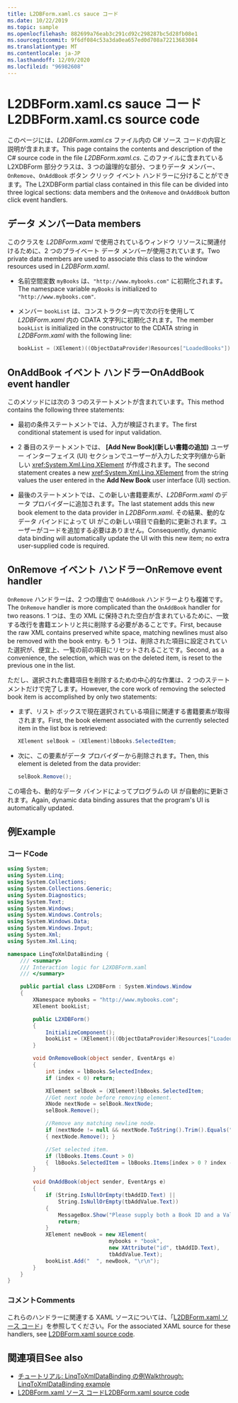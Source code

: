 ```yaml
---
title: L2DBForm.xaml.cs sauce コード
ms.date: 10/22/2019
ms.topic: sample
ms.openlocfilehash: 882699a76eab3c291cd92c298287bc5d28fb08e1
ms.sourcegitcommit: 9f6df084c53a3da0ea657ed0d708a72213683084
ms.translationtype: MT
ms.contentlocale: ja-JP
ms.lasthandoff: 12/09/2020
ms.locfileid: "96982608"
---
```

# <a name="l2dbformxamlcs-source-code"></a><span data-ttu-id="7b40b-102">L2DBForm.xaml.cs sauce コード</span><span class="sxs-lookup"><span data-stu-id="7b40b-102">L2DBForm.xaml.cs source code</span></span>

<span data-ttu-id="7b40b-103">このページには、*L2DBForm.xaml.cs* ファイル内の C# ソース コードの内容と説明が含まれます。</span><span class="sxs-lookup"><span data-stu-id="7b40b-103">This page contains the contents and description of the C# source code in the file *L2DBForm.xaml.cs*.</span></span> <span data-ttu-id="7b40b-104">このファイルに含まれている L2XDBForm 部分クラスは、3 つの論理的な部分、つまりデータ メンバー、`OnRemove`、`OnAddBook` ボタン クリック イベント ハンドラーに分けることができます。</span><span class="sxs-lookup"><span data-stu-id="7b40b-104">The L2XDBForm partial class contained in this file can be divided into three logical sections: data members and the `OnRemove` and `OnAddBook` button click event handlers.</span></span>

## <a name="data-members"></a><span data-ttu-id="7b40b-105">データ メンバー</span><span class="sxs-lookup"><span data-stu-id="7b40b-105">Data members</span></span>

<span data-ttu-id="7b40b-106">このクラスを *L2DBForm.xaml* で使用されているウィンドウ リソースに関連付けるために、2 つのプライベート データ メンバーが使用されています。</span><span class="sxs-lookup"><span data-stu-id="7b40b-106">Two private data members are used to associate this class to the window resources used in *L2DBForm.xaml*.</span></span>

- <span data-ttu-id="7b40b-107">名前空間変数 `myBooks` は、`"http://www.mybooks.com"` に初期化されます。</span><span class="sxs-lookup"><span data-stu-id="7b40b-107">The namespace variable `myBooks` is initialized to `"http://www.mybooks.com"`.</span></span>

- <span data-ttu-id="7b40b-108">メンバー `bookList` は、コンストラクター内で次の行を使用して *L2DBForm.xaml* 内の CDATA 文字列に初期化されます。</span><span class="sxs-lookup"><span data-stu-id="7b40b-108">The member `bookList` is initialized in the constructor to the CDATA string in *L2DBForm.xaml* with the following line:</span></span>

    ```csharp
    bookList = (XElement)((ObjectDataProvider)Resources["LoadedBooks"]).Data;
    ```

## <a name="onaddbook-event-handler"></a><span data-ttu-id="7b40b-109">OnAddBook イベント ハンドラー</span><span class="sxs-lookup"><span data-stu-id="7b40b-109">OnAddBook event handler</span></span>

<span data-ttu-id="7b40b-110">このメソッドには次の 3 つのステートメントが含まれています。</span><span class="sxs-lookup"><span data-stu-id="7b40b-110">This method contains the following three statements:</span></span>

- <span data-ttu-id="7b40b-111">最初の条件ステートメントでは、入力が検証されます。</span><span class="sxs-lookup"><span data-stu-id="7b40b-111">The first conditional statement is used for input validation.</span></span>

- <span data-ttu-id="7b40b-112">2 番目のステートメントでは、 **[Add New Book]\(新しい書籍の追加\)** ユーザー インターフェイス (UI) セクションでユーザーが入力した文字列値から新しい <xref:System.Xml.Linq.XElement> が作成されます。</span><span class="sxs-lookup"><span data-stu-id="7b40b-112">The second statement creates a new <xref:System.Xml.Linq.XElement> from the string values the user entered in the **Add New Book** user interface (UI) section.</span></span>

- <span data-ttu-id="7b40b-113">最後のステートメントでは、この新しい書籍要素が、*L2DBForm.xaml* のデータ プロバイダーに追加されます。</span><span class="sxs-lookup"><span data-stu-id="7b40b-113">The last statement adds this new book element to the data provider in *L2DBForm.xaml*.</span></span> <span data-ttu-id="7b40b-114">その結果、動的なデータ バインドによって UI がこの新しい項目で自動的に更新されます。ユーザーがコードを追加する必要はありません。</span><span class="sxs-lookup"><span data-stu-id="7b40b-114">Consequently, dynamic data binding will automatically update the UI with this new item; no extra user-supplied code is required.</span></span>

## <a name="onremove-event-handler"></a><span data-ttu-id="7b40b-115">OnRemove イベント ハンドラー</span><span class="sxs-lookup"><span data-stu-id="7b40b-115">OnRemove event handler</span></span>

<span data-ttu-id="7b40b-116">`OnRemove` ハンドラーは、2 つの理由で `OnAddBook` ハンドラーよりも複雑です。</span><span class="sxs-lookup"><span data-stu-id="7b40b-116">The `OnRemove` handler is more complicated than the `OnAddBook` handler for two reasons.</span></span> <span data-ttu-id="7b40b-117">1 つは、生の XML に保持された空白が含まれているために、一致する改行を書籍エントリと共に削除する必要があることです。</span><span class="sxs-lookup"><span data-stu-id="7b40b-117">First, because the raw XML contains preserved white space, matching newlines must also be removed with the book entry.</span></span> <span data-ttu-id="7b40b-118">もう 1 つは、削除された項目に設定されていた選択が、便宜上、一覧の前の項目にリセットされることです。</span><span class="sxs-lookup"><span data-stu-id="7b40b-118">Second, as a convenience, the selection, which was on the deleted item, is reset to the previous one in the list.</span></span>

<span data-ttu-id="7b40b-119">ただし、選択された書籍項目を削除するための中心的な作業は、2 つのステートメントだけで完了します。</span><span class="sxs-lookup"><span data-stu-id="7b40b-119">However, the core work of removing the selected book item is accomplished by only two statements:</span></span>

- <span data-ttu-id="7b40b-120">まず、リスト ボックスで現在選択されている項目に関連する書籍要素が取得されます。</span><span class="sxs-lookup"><span data-stu-id="7b40b-120">First, the book element associated with the currently selected item in the list box is retrieved:</span></span>

    ```csharp
    XElement selBook = (XElement)lbBooks.SelectedItem;
    ```

- <span data-ttu-id="7b40b-121">次に、この要素がデータ プロバイダーから削除されます。</span><span class="sxs-lookup"><span data-stu-id="7b40b-121">Then, this element is deleted from the data provider:</span></span>

    ```csharp
    selBook.Remove();
    ```

<span data-ttu-id="7b40b-122">この場合も、動的なデータ バインドによってプログラムの UI が自動的に更新されます。</span><span class="sxs-lookup"><span data-stu-id="7b40b-122">Again, dynamic data binding assures that the program's UI is automatically updated.</span></span>

## <a name="example"></a><span data-ttu-id="7b40b-123">例</span><span class="sxs-lookup"><span data-stu-id="7b40b-123">Example</span></span>

### <a name="code"></a><span data-ttu-id="7b40b-124">コード</span><span class="sxs-lookup"><span data-stu-id="7b40b-124">Code</span></span>

```csharp
using System;
using System.Linq;
using System.Collections;
using System.Collections.Generic;
using System.Diagnostics;
using System.Text;
using System.Windows;
using System.Windows.Controls;
using System.Windows.Data;
using System.Windows.Input;
using System.Xml;
using System.Xml.Linq;

namespace LinqToXmlDataBinding {
    /// <summary>
    /// Interaction logic for L2XDBForm.xaml
    /// </summary>

    public partial class L2XDBForm : System.Windows.Window
    {
        XNamespace mybooks = "http://www.mybooks.com";
        XElement bookList;

        public L2XDBForm()
        {
            InitializeComponent();
            bookList = (XElement)((ObjectDataProvider)Resources["LoadedBooks"]).Data;
        }

        void OnRemoveBook(object sender, EventArgs e)
        {
            int index = lbBooks.SelectedIndex;
            if (index < 0) return;

            XElement selBook = (XElement)lbBooks.SelectedItem;
            //Get next node before removing element.
            XNode nextNode = selBook.NextNode;
            selBook.Remove();

            //Remove any matching newline node.
            if (nextNode != null && nextNode.ToString().Trim().Equals(""))
            { nextNode.Remove(); }

            //Set selected item.
            if (lbBooks.Items.Count > 0)
            {  lbBooks.SelectedItem = lbBooks.Items[index > 0 ? index - 1 : 0]; }
        }

        void OnAddBook(object sender, EventArgs e)
        {
            if (String.IsNullOrEmpty(tbAddID.Text) ||
                String.IsNullOrEmpty(tbAddValue.Text))
            {
                MessageBox.Show("Please supply both a Book ID and a Value!", "Entry Error!");
                return;
            }
            XElement newBook = new XElement(
                                mybooks + "book",
                                new XAttribute("id", tbAddID.Text),
                                tbAddValue.Text);
            bookList.Add("  ", newBook, "\r\n");
        }
    }
}
```

### <a name="comments"></a><span data-ttu-id="7b40b-125">コメント</span><span class="sxs-lookup"><span data-stu-id="7b40b-125">Comments</span></span>

<span data-ttu-id="7b40b-126">これらのハンドラーに関連する XAML ソースについては、「[L2DBForm.xaml ソース コード](l2dbform-xaml-source-code.md)」を参照してください。</span><span class="sxs-lookup"><span data-stu-id="7b40b-126">For the associated XAML source for these handlers, see [L2DBForm.xaml source code](l2dbform-xaml-source-code.md).</span></span>

## <a name="see-also"></a><span data-ttu-id="7b40b-127">関連項目</span><span class="sxs-lookup"><span data-stu-id="7b40b-127">See also</span></span>

- [<span data-ttu-id="7b40b-128">チュートリアル: LinqToXmlDataBinding の例</span><span class="sxs-lookup"><span data-stu-id="7b40b-128">Walkthrough: LinqToXmlDataBinding example</span></span>](linq-to-xml-data-binding-sample.md)
- [<span data-ttu-id="7b40b-129">L2DBForm.xaml ソース コード</span><span class="sxs-lookup"><span data-stu-id="7b40b-129">L2DBForm.xaml source code</span></span>](l2dbform-xaml-source-code.md)
